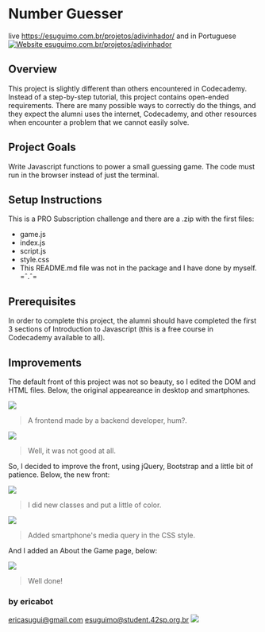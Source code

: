 # Number Guesser

live https://esuguimo.com.br/projetos/adivinhador/ and in Portuguese
[![Website esuguimo.com.br/projetos/adivinhador](https://img.shields.io/website-up-down-green-red/http/esuguimo.com.br/projetos/adivinhador.svg)](http://esuguimo.com.br/projetos/adivinhador/)


## Overview
This project is slightly different than others encountered in Codecademy. Instead of a step-by-step tutorial, this project contains open-ended requirements. There are many possible ways to correctly do the things, and they expect the alumni uses the internet, Codecademy, and other resources when encounter a problem that we cannot easily solve.

## Project Goals
Write Javascript functions to power a small guessing game. The code must run in the browser instead of just the terminal.

## Setup Instructions
This is a PRO Subscription challenge and there are a .zip  with the first files: 
- game.js
- index.js
- script.js
- style.css
- This README.md file was not in the package and I have done by myself. =ˆ.ˆ=

## Prerequisites
In order to complete this project, the alumni should have completed the first 3 sections of Introduction to Javascript (this is a free course in Codecademy available to all).

## Improvements
The default front of this project was not so beauty, so I edited the DOM and HTML files.
Below, the original appeareance in desktop and smartphones.  

![](https://github.com/EricaSugui/number-guesser-starting/blob/master/img/original-home.jpg)
> A frontend made by a backend developer, hum?.  

  

![](https://github.com/EricaSugui/number-guesser-starting/blob/master/img/original-celular.png)
> Well, it was not good at all.  
  


So, I decided to improve the front, using jQuery, Bootstrap and a little bit of patience.
Below, the new front:  

![](https://github.com/EricaSugui/number-guesser-starting/blob/master/img/nova-home.jpg)
> I did new classes and put a little of color.
  
    

![](https://github.com/EricaSugui/number-guesser-starting/blob/master/img/nova-home-iphone.jpg)
> Added smartphone's media query in the CSS style.  
  
    

And I added an About the Game page, below:  

![](https://github.com/EricaSugui/number-guesser-starting/blob/master/img/nova-sobre.jpg)
> Well done!
  
  
### by ericabot
ericasugui@gmail.com
esuguimo@student.42sp.org.br ![](https://img.shields.io/badge/bot-esuguimo-blue)